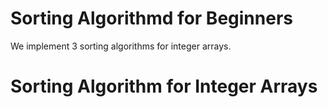 # Sorting Algorithmd for Beginners
We implement 3 sorting algorithms for integer arrays.
# Sorting Algorithm for Integer Arrays
